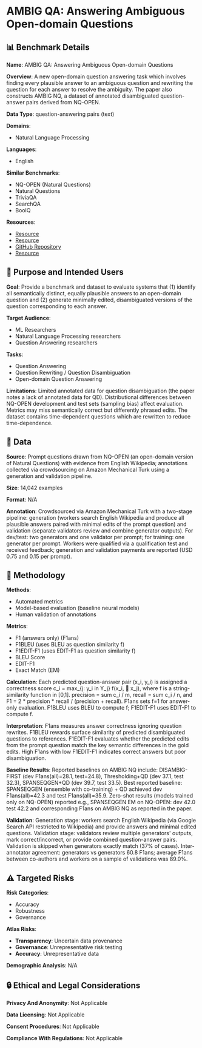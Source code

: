 # AMBIG QA: Answering Ambiguous Open-domain Questions

## 📊 Benchmark Details

**Name**: AMBIG QA: Answering Ambiguous Open-domain Questions

**Overview**: A new open-domain question answering task which involves finding every plausible answer to an ambiguous question and rewriting the question for each answer to resolve the ambiguity. The paper also constructs AMBIG NQ, a dataset of annotated disambiguated question-answer pairs derived from NQ-OPEN.

**Data Type**: question-answering pairs (text)

**Domains**:
- Natural Language Processing

**Languages**:
- English

**Similar Benchmarks**:
- NQ-OPEN (Natural Questions)
- Natural Questions
- TriviaQA
- SearchQA
- BoolQ

**Resources**:
- [Resource](https://nlp.cs.washington.edu/ambigqa)
- [Resource](https://arxiv.org/abs/2004.10645)
- [GitHub Repository](https://github.com/julianmichael/spacro)
- [Resource](https://developers.google.com/custom-search/)

## 🎯 Purpose and Intended Users

**Goal**: Provide a benchmark and dataset to evaluate systems that (1) identify all semantically distinct, equally plausible answers to an open-domain question and (2) generate minimally edited, disambiguated versions of the question corresponding to each answer.

**Target Audience**:
- ML Researchers
- Natural Language Processing researchers
- Question Answering researchers

**Tasks**:
- Question Answering
- Question Rewriting / Question Disambiguation
- Open-domain Question Answering

**Limitations**: Limited annotated data for question disambiguation (the paper notes a lack of annotated data for QD). Distributional differences between NQ-OPEN development and test sets (sampling bias) affect evaluation. Metrics may miss semantically correct but differently phrased edits. The dataset contains time-dependent questions which are rewritten to reduce time-dependence.

## 💾 Data

**Source**: Prompt questions drawn from NQ-OPEN (an open-domain version of Natural Questions) with evidence from English Wikipedia; annotations collected via crowdsourcing on Amazon Mechanical Turk using a generation and validation pipeline.

**Size**: 14,042 examples

**Format**: N/A

**Annotation**: Crowdsourced via Amazon Mechanical Turk with a two-stage pipeline: generation (workers search English Wikipedia and produce all plausible answers paired with minimal edits of the prompt question) and validation (separate validators review and combine generator outputs). For dev/test: two generators and one validator per prompt; for training: one generator per prompt. Workers were qualified via a qualification test and received feedback; generation and validation payments are reported (USD 0.75 and 0.15 per prompt).

## 🔬 Methodology

**Methods**:
- Automated metrics
- Model-based evaluation (baseline neural models)
- Human validation of annotations

**Metrics**:
- F1 (answers only) (F1ans)
- F1BLEU (uses BLEU as question similarity f)
- F1EDIT-F1 (uses EDIT-F1 as question similarity f)
- BLEU Score
- EDIT-F1
- Exact Match (EM)

**Calculation**: Each predicted question-answer pair (x_i, y_i) is assigned a correctness score c_i = max_{j: y_i in Y_j} f(x_i,  x_j), where f is a string-similarity function in [0,1]. precision = sum c_i / m, recall = sum c_i / n, and F1 = 2 * precision * recall / (precision + recall). F1ans sets f=1 for answer-only evaluation. F1BLEU uses BLEU to compute f; F1EDIT-F1 uses EDIT-F1 to compute f.

**Interpretation**: F1ans measures answer correctness ignoring question rewrites. F1BLEU rewards surface similarity of predicted disambiguated questions to references. F1EDIT-F1 evaluates whether the predicted edits from the prompt question match the key semantic differences in the gold edits. High F1ans with low F1EDIT-F1 indicates correct answers but poor disambiguation.

**Baseline Results**: Reported baselines on AMBIG NQ include: DISAMBIG-FIRST (dev F1ans(all)=28.1, test=24.8), Thresholding+QD (dev 37.1, test 32.3), SPANSEQGEN+QD (dev 39.7, test 33.5). Best reported baseline: SPANSEQGEN (ensemble with co-training) + QD achieved dev F1ans(all)=42.3 and test F1ans(all)=35.9. Zero-shot results (models trained only on NQ-OPEN) reported e.g., SPANSEQGEN EM on NQ-OPEN: dev 42.0 test 42.2 and corresponding F1ans on AMBIG NQ as reported in the paper.

**Validation**: Generation stage: workers search English Wikipedia (via Google Search API restricted to Wikipedia) and provide answers and minimal edited questions. Validation stage: validators review multiple generators' outputs, mark correct/incorrect, or provide combined question-answer pairs. Validation is skipped when generators exactly match (37% of cases). Inter-annotator agreement: generators vs generators 60.8 F1ans; average F1ans between co-authors and workers on a sample of validations was 89.0%.

## ⚠️ Targeted Risks

**Risk Categories**:
- Accuracy
- Robustness
- Governance

**Atlas Risks**:
- **Transparency**: Uncertain data provenance
- **Governance**: Unrepresentative risk testing
- **Accuracy**: Unrepresentative data

**Demographic Analysis**: N/A

## 🔒 Ethical and Legal Considerations

**Privacy And Anonymity**: Not Applicable

**Data Licensing**: Not Applicable

**Consent Procedures**: Not Applicable

**Compliance With Regulations**: Not Applicable
